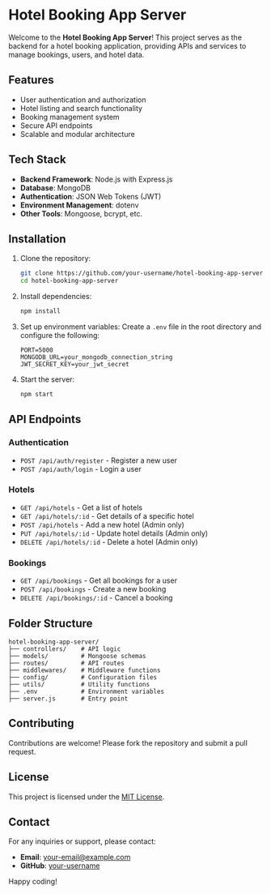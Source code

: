 # Hotel Booking App Server

Welcome to the **Hotel Booking App Server**! This project serves as the backend for a hotel booking application, providing APIs and services to manage bookings, users, and hotel data.

## Features

- User authentication and authorization
- Hotel listing and search functionality
- Booking management system
- Secure API endpoints
- Scalable and modular architecture

## Tech Stack

- **Backend Framework**: Node.js with Express.js
- **Database**: MongoDB
- **Authentication**: JSON Web Tokens (JWT)
- **Environment Management**: dotenv
- **Other Tools**: Mongoose, bcrypt, etc.

## Installation

1. Clone the repository:
    ```bash
    git clone https://github.com/your-username/hotel-booking-app-server.git
    cd hotel-booking-app-server
    ```

2. Install dependencies:
    ```bash
    npm install
    ```

3. Set up environment variables:
    Create a `.env` file in the root directory and configure the following:
    ```env
    PORT=5000
    MONGODB_URL=your_mongodb_connection_string
    JWT_SECRET_KEY=your_jwt_secret
    ```

4. Start the server:
    ```bash
    npm start
    ```

## API Endpoints

### Authentication
- `POST /api/auth/register` - Register a new user
- `POST /api/auth/login` - Login a user

### Hotels
- `GET /api/hotels` - Get a list of hotels
- `GET /api/hotels/:id` - Get details of a specific hotel
- `POST /api/hotels` - Add a new hotel (Admin only)
- `PUT /api/hotels/:id` - Update hotel details (Admin only)
- `DELETE /api/hotels/:id` - Delete a hotel (Admin only)

### Bookings
- `GET /api/bookings` - Get all bookings for a user
- `POST /api/bookings` - Create a new booking
- `DELETE /api/bookings/:id` - Cancel a booking

## Folder Structure

```
hotel-booking-app-server/
├── controllers/    # API logic
├── models/         # Mongoose schemas
├── routes/         # API routes
├── middlewares/    # Middleware functions
├── config/         # Configuration files
├── utils/          # Utility functions
├── .env            # Environment variables
├── server.js       # Entry point
```

## Contributing

Contributions are welcome! Please fork the repository and submit a pull request.

## License

This project is licensed under the [MIT License](LICENSE).

## Contact

For any inquiries or support, please contact:
- **Email**: your-email@example.com
- **GitHub**: [your-username](https://github.com/your-username)

Happy coding!
